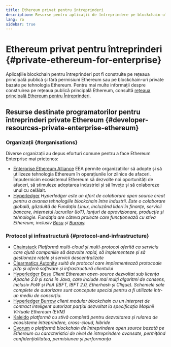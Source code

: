 ```yaml
---
title: Ethereum privat pentru întreprinderi
description: Resurse pentru aplicații de întreprindere pe blockchain-ul privat Ethereum.
lang: ro
sidebar: true
---
```


# Ethereum privat pentru întreprinderi {#private-ethereum-for-enterprise}

Aplicațiile blockchain pentru întreprinderi pot fi construite pe rețeaua principală publică și fără permisiuni Ethereum sau pe blockchain-uri private bazate pe tehnologia Ethereum. Pentru mai multe informații despre construirea pe rețeaua publică principală Ethereum, consultă [rețeaua principală Ethereum pentru Întreprinderi](/enterprise/).

## Resurse destinate programatorilor pentru întreprinderi private Ethereum {#developer-resources-private-enterprise-ethereum}

### Organizații {#organisations}

Diverse organizații au depus eforturi comune pentru a face Ethereum Enterprise mai prietenos:

- [Enterprise Ethereum Alliance](https://entethalliance.org/) EEA permite organizațiilor să adopte și să utilizeze tehnologia Ethereum în operațiunile lor zilnice de afaceri. Împuternicim ecosistemul Ethereum să dezvolte noi oportunități de afaceri, să stimuleze adoptarea industriei și să învețe și să colaboreze unul cu celălalt.
- [Hyperledger](https://hyperledger.org) _Hyperledger este un efort de colaborare open source creat pentru a avansa tehnologiile blockchain între industrii. Este o colaborare globală, găzduită de Fundația Linux, incluzând lideri în finanțe, servicii bancare, internetul lucrurilor (IoT), lanțuri de aprovizionare, producție și tehnologie. Fundația are câteva proiecte care funcționează cu stiva Ethereum, inclusiv [Besu](https://www.hyperledger.org/use/besu) și [Burrow](https://www.hyperledger.org/projects/hyperledger-burrow)._

### Protocol și infrastructură {#protocol-and-infrastructure}

- [Chainstack](https://chainstack.com/) _Platformă multi-cloud și multi-protocol oferită ca serviciu care ajută companiile să dezvolte rapid, să implementeze și să gestioneze rețele și servicii descentralizate_
- [Clearmatics Autonity](https://www.clearmatics.com/about/) _suită de protocol care implementează protocoale p2p și oferă software și infrastructură clientului_
- [Hyperledger Besu](https://www.hyperledger.org/use/besu) _Client Ethereum open-source dezvoltat sub licența Apache 2.0 și scris în Java, care include mai mulți algoritmi de consens, inclusiv PoW și PoA (IBFT, IBFT 2.0, Etherhash și Clique). Schemele sale complete de autorizare sunt concepute special pentru a fi utilizate într-un mediu de consorțiu._
- [Hyperledger Burrow](https://www.hyperledger.org/projects/hyperledger-burrow) _client modular blockchain cu un interpret de contract inteligent autorizat parțial dezvoltat la specificația Mașinii Virtuale Ethereum (EVM)_
- [Kaleido](https://kaleido.io/) _platformă cu stivă completă pentru dezvoltarea și rularea de ecosisteme întreprindere, cross-cloud, hibride_
- [Cvorum](https://consensys.net/quorum/) _o platformă blockchain de întreprindere open source bazată pe Ethereum cu caracteristici de nivel de întreprindere avansate, permițând confidențialitatea, permisiunea și performanța_
